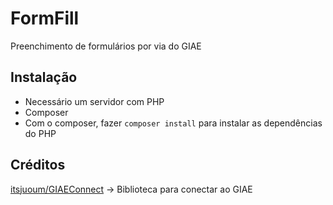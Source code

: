 # FormFill
Preenchimento de formulários por via do GIAE

## Instalação

- Necessário um servidor com PHP
- Composer
- Com o composer, fazer `composer install` para instalar as dependências do PHP

## Créditos
[itsjuoum/GIAEConnect](https://github.com/itsjuoum/giaeconnect) -> Biblioteca para conectar ao GIAE

